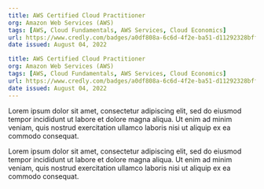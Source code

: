 ```yaml
---
title: AWS Certified Cloud Practitioner
org: Amazon Web Services (AWS)
tags: [AWS, Cloud Fundamentals, AWS Services, Cloud Economics]
url: https://www.credly.com/badges/a0df808a-6c6d-4f2e-ba51-d11292328bff/public_url
date issued: August 04, 2022

title: AWS Certified Cloud Practitioner
org: Amazon Web Services (AWS)
tags: [AWS, Cloud Fundamentals, AWS Services, Cloud Economics]
url: https://www.credly.com/badges/a0df808a-6c6d-4f2e-ba51-d11292328bff/public_url
date issued: August 04, 2022
---
```


Lorem ipsum dolor sit amet, consectetur adipiscing elit, sed do eiusmod tempor incididunt ut labore et dolore magna aliqua. Ut enim ad minim veniam, quis nostrud exercitation ullamco laboris nisi ut aliquip ex ea commodo consequat.

Lorem ipsum dolor sit amet, consectetur adipiscing elit, sed do eiusmod tempor incididunt ut labore et dolore magna aliqua. Ut enim ad minim veniam, quis nostrud exercitation ullamco laboris nisi ut aliquip ex ea commodo consequat.
